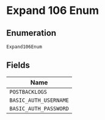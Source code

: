 
# Expand 106 Enum

## Enumeration

`Expand106Enum`

## Fields

| Name |
|  --- |
| `POSTBACKLOGS` |
| `BASIC_AUTH_USERNAME` |
| `BASIC_AUTH_PASSWORD` |

